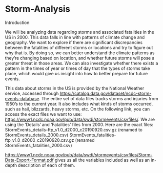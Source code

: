 # Storm-Analysis



Introduction


We will be analyzing data regarding storms and associated fatalities in the US in 2000. This data falls in line with patterns of climate change and geography. We want to explore if there are significant discrepancies between the fatalities of different storms or locations and try to figure out why that is. By doing so, we can better understand the climate patterns as they’re changing based on location, and whether future storms will pose a greater threat in those areas. We can also investigate whether there exists a pattern in the times of year or times of day that the types of storms take place, which would give us insight into how to better prepare for future events.

This data about storms in the US is provided by the National Weather service, accessed through https://catalog.data.gov/dataset/ncdc-storm-events-database. The entire set of data files tracks storms and injuries from 1950’s to the current year. It also includes what kinds of storms occurred, such as hail, blizzards, heavy storms, etc. On the following link, you can access the exact files we want to use: https://www1.ncdc.noaa.gov/pub/data/swdi/stormevents/csvfiles/. We are using the ‘Details’ and ‘Fatalities’ files from 2000. Here are the exact files:
StormEvents_details-ftp_v1.0_d2000_c20190920.csv.gz (renamed to StormEvents_details_2000.csv)
StormEvents_fatalities-ftp_v1.0_d2000_c20190920.csv.gz (renamed StormEvents_fatalities_2000.csv)

https://www1.ncdc.noaa.gov/pub/data/swdi/stormevents/csvfiles/Storm-Data-Export-Format.pdf gives us all the variables included as well as an in-depth description of each of them. 
